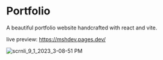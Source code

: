 # Portfolio
A beautiful portfolio website handcrafted with react and vite.

live preview: https://mshdev.pages.dev/


![scrnli_9_1_2023_3-08-51 PM](https://github.com/Mithesh-B/Portfolio/assets/115478939/7feb00cb-26a3-4546-a16d-691926a88419)
